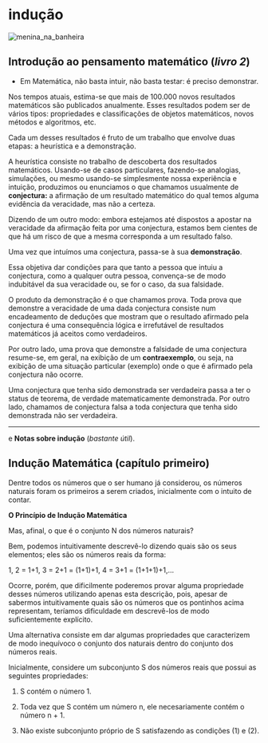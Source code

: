 # indução

![menina_na_banheira](https://user-images.githubusercontent.com/128937668/235308224-b2f715fa-b2f4-4d3e-9083-3b12889c8874.gif)

## Introdução ao pensamento matemático (*livro 2*)

* Em Matemática, não basta intuir, não basta testar: é preciso demonstrar.

Nos tempos atuais, estima-se que mais de 100.000 novos resultados matemáticos são publicados anualmente. Esses resultados podem ser de vários tipos: propriedades e classificações de objetos matemáticos, novos métodos e algoritmos, etc.

Cada um desses resultados é fruto de um trabalho que envolve duas etapas: a heurística e a demonstração.

A heurística consiste no trabalho de descoberta dos resultados matemáticos. Usando-se de casos particulares, fazendo-se analogias, simulações, ou mesmo usando-se simplesmente nossa experiência e intuição, produzimos ou enunciamos o que chamamos usualmente de **conjectura:** a afirmação de um resultado matemático do qual temos alguma evidência da veracidade, mas não a certeza.

Dizendo de um outro modo: embora estejamos até dispostos a apostar na veracidade da afirmação feita por uma conjectura, estamos bem cientes de que há um risco de que a mesma corresponda a um resultado falso.

Uma vez que intuímos uma conjectura, passa-se à sua **demonstração**.

Essa objetiva dar condições para que tanto a pessoa que intuiu a conjectura, como a qualquer outra pessoa, convença-se de modo indubitável da sua veracidade ou, se for o caso, da sua falsidade.

O produto da demonstração é o que chamamos prova. Toda prova que demonstre a veracidade de uma dada conjectura consiste num encadeamento de deduções que mostram que o resultado afirmado pela conjectura é uma consequência lógica e irrefutável de resultados matemáticos já aceitos como verdadeiros.

Por outro lado, uma prova que demonstre a falsidade de uma conjectura resume-se, em geral, na exibição de um **contraexemplo**, ou seja, na exibição de uma situação particular (exemplo) onde o que é afirmado pela conjectura não ocorre.

Uma conjectura que tenha sido demonstrada ser verdadeira passa a ter o status de teorema, de verdade matematicamente demonstrada. Por outro lado, chamamos de conjectura falsa a toda conjectura que tenha sido demonstrada não ser verdadeira.

---

e **Notas sobre indução** (*bastante útil*).

## Indução Matemática (capítulo primeiro)

Dentre todos os números que o ser humano já considerou, os números naturais foram os primeiros a serem criados, inicialmente com o intuito de contar.

**O Princípio de Indução Matemática**

Mas, afinal, o que é o conjunto N dos números naturais?

Bem, podemos intuitivamente descrevê-lo dizendo quais são os seus elementos; eles são os números reais da forma:

1, 2 = 1+1, 3 = 2+1 = (1+1)+1, 4 = 3+1 = (1+1+1)+1,...

Ocorre, porém, que dificilmente poderemos provar alguma propriedade desses números utilizando apenas esta descrição, pois, apesar de sabermos intuitivamente quais são os números que os pontinhos acima representam, teríamos dificuldade em descrevê-los de modo suficientemente explícito.

Uma alternativa consiste em dar algumas propriedades que caracterizem de modo inequívoco o conjunto dos naturais dentro do conjunto dos números reais.

Inicialmente, considere um subconjunto S dos números reais que possui as seguintes propriedades:

1. S contém o número 1.

2. Toda vez que S contém um número n, ele necesariamente contém o número n + 1.

3. Não existe subconjunto próprio de S satisfazendo as condições (1) e (2).
